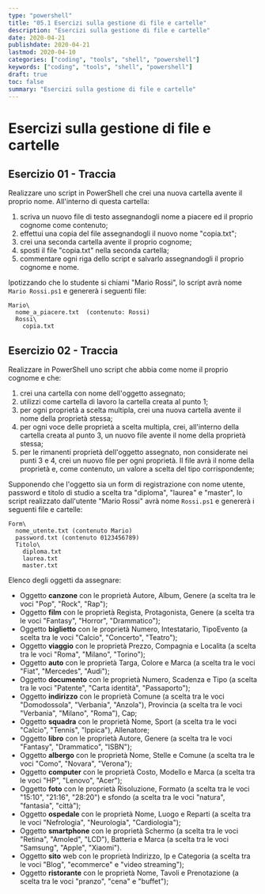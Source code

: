 ```yaml
---
type: "powershell"
title: "05.1 Esercizi sulla gestione di file e cartelle"
description: "Esercizi sulla gestione di file e cartelle"
date: 2020-04-21
publishdate: 2020-04-21
lastmod: 2020-04-10
categories: ["coding", "tools", "shell", "powershell"]
keywords: ["coding", "tools", "shell", "powershell"]
draft: true
toc: false
summary: "Esercizi sulla gestione di file e cartelle"
---
```


# Esercizi sulla gestione di file e cartelle

## Esercizio 01 - Traccia

Realizzare uno script in PowerShell che crei una nuova cartella avente il proprio nome. All'interno di questa cartella:

1. scriva un nuovo file di testo assegnandogli nome a piacere ed il proprio cognome come contenuto;
2. effettui una copia del file assegnandogli il nuovo nome "copia.txt";
3. crei una seconda cartella avente il proprio cognome;
4. sposti il file "copia.txt" nella seconda cartella;
5. commentare ogni riga dello script e salvarlo assegnandogli il proprio cognome e nome.

Ipotizzando che lo studente si chiami "Mario Rossi", lo script avrà nome ``Mario Rossi.ps1`` e genererà i seguenti file:

```output
Mario\
  nome_a_piacere.txt  (contenuto: Rossi)
  Rossi\
    copia.txt
```

## Esercizio 02 - Traccia

Realizzare in PowerShell uno script che abbia come nome il proprio cognome e che:

1. crei una cartella con nome dell'oggetto assegnato;
2. utilizzi come cartella di lavoro la cartella creata al punto 1;
3. per ogni proprietà a scelta multipla, crei una nuova cartella avente il nome della proprietà stessa;
4. per ogni voce delle proprietà a scelta multipla, crei, all'interno della cartella creata al punto 3, un nuovo file avente il nome della proprietà stessa;
5. per le rimanenti proprietà dell'oggetto assegnato, non considerate nei punti 3 e 4, crei un nuovo file per ogni proprietà. Il file avrà il nome della proprietà e, come contenuto, un valore a scelta del tipo corrispondente;

Supponendo che l'oggetto sia un form di registrazione con nome utente, password e titolo di studio a scelta tra "diploma", "laurea" e "master", lo script realizzato dall'utente "Mario Rossi" avrà nome ``Rossi.ps1`` e genererà i seguenti file e cartelle:

```output
Form\
  nome_utente.txt (contenuto Mario)
  password.txt (contenuto 0123456789)
  Titolo\
    diploma.txt
    laurea.txt
    master.txt
```

Elenco degli oggetti da assegnare:

- Oggetto **canzone** con le proprietà Autore, Album, Genere (a scelta tra le voci "Pop", "Rock", "Rap");
- Oggetto **film** con le proprietà Regista, Protagonista, Genere (a scelta tra le voci "Fantasy", "Horror", "Drammatico");
- Oggetto **biglietto** con le proprietà Numero, Intestatario, TipoEvento (a scelta tra le voci "Calcio", "Concerto", "Teatro");
- Oggetto **viaggio** con le proprietà Prezzo, Compagnia e Localita (a scelta tra le voci "Roma", "Milano", "Torino");
- Oggetto **auto** con le proprietà Targa, Colore e Marca (a scelta tra le voci "Fiat", "Mercedes", "Audi");
- Oggetto **documento** con le proprietà Numero, Scadenza e Tipo (a scelta tra le voci "Patente", "Carta identità", "Passaporto");
- Oggetto **indirizzo** con le proprietà Comune (a scelta tra le voci "Domodossola", "Verbania", "Anzola"), Provincia (a scelta tra le voci "Verbania", "Milano", "Roma"), Cap;
- Oggetto **squadra** con le proprietà Nome, Sport (a scelta tra le voci "Calcio", "Tennis", "Ippica"), Allenatore;
- Oggetto **libro** con le proprietà Autore, Genere (a scelta tra le voci "Fantasy", "Drammatico", "ISBN");
- Oggetto **albergo** con le proprietà Nome, Stelle e Comune (a scelta tra le voci "Como", "Novara", "Verona");
- Oggetto **computer** con le proprietà Costo, Modello e Marca (a scelta tra le voci "HP", "Lenovo", "Acer");
- Oggetto **foto** con le proprietà Risoluzione, Formato (a scelta tra le voci "15:10", "21:16", "28:20") e sfondo (a scelta tra le voci "natura", "fantasia", "città");
- Oggetto **ospedale** con le proprietà Nome, Luogo e Reparti (a scelta tra le voci "Nefrologia", "Neurologia", "Cardiologia");
- Oggetto **smartphone** con le proprietà Schermo (a scelta tra le voci "Retina", "Amoled", "LCD"), Batteria e Marca (a scelta tra le voci "Samsung", "Apple", "Xiaomi").
- Oggetto **sito** web con le proprietà Indirizzo, Ip e Categoria (a scelta tra le voci "Blog", "ecommerce" e "video streaming");
- Oggetto **ristorante** con le proprietà Nome, Tavoli e Prenotazione (a scelta tra le voci "pranzo", "cena" e "buffet");
